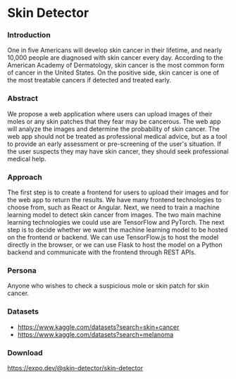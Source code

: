 # Skin Detector

### Introduction

One in five Americans will develop skin cancer in their lifetime, and nearly 10,000 people are diagnosed with skin cancer every day. According to the American Academy of Dermatology, skin cancer is the most common form of cancer in the United States. On the positive side, skin cancer is one of the most treatable cancers if detected and treated early.

### Abstract

We propose a web application where users can upload images of their moles or any skin patches that they fear may be cancerous. The web app will analyze the images and determine the probability of skin cancer. The web app should not be treated as professional medical advice, but as a tool to provide an early assessment or pre-screening of the user's situation. If the user suspects they may have skin cancer, they should seek professional medical help.

### Approach

The first step is to create a frontend for users to upload their images and for the web app to return the results. We have many frontend technologies to choose from, such as React or Angular. Next, we need to train a machine learning model to detect skin cancer from images. The two main machine learning technologies we could use are TensorFlow and PyTorch. The next step is to decide whether we want the machine learning model to be hosted on the frontend or backend. We can use TensorFlow.js to host the model directly in the browser, or we can use Flask to host the model on a Python backend and communicate with the frontend through REST APIs.

### Persona

Anyone who wishes to check a suspicious mole or skin patch for skin cancer.

### Datasets

- https://www.kaggle.com/datasets?search=skin+cancer
- https://www.kaggle.com/datasets?search=melanoma

### Download

https://expo.dev/@skin-detector/skin-detector
